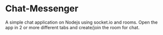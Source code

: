 # Chat-Messenger
 A simple chat application on Nodejs using socket.io and rooms.
 Open the app in 2 or more different tabs and create/join the room for chat.
